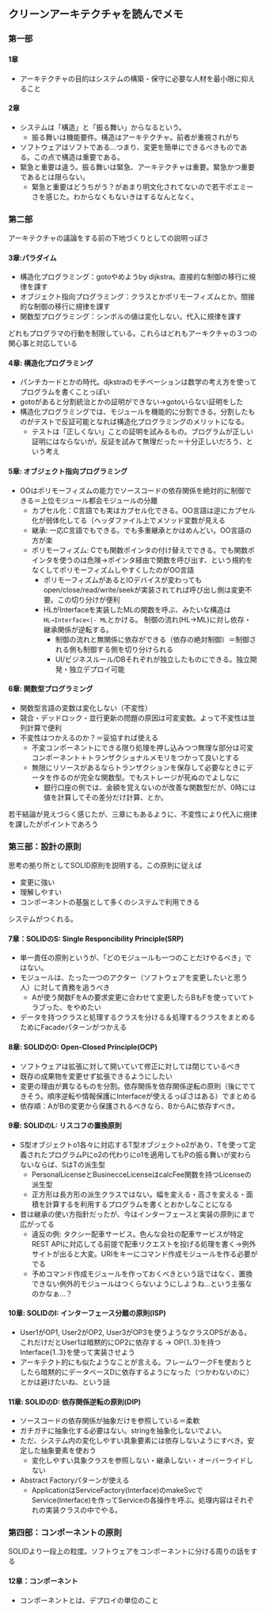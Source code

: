 ## クリーンアーキテクチャを読んでメモ
### 第一部
#### 1章

- アーキテクチャの目的はシステムの構築・保守に必要な人材を最小限に抑えること

#### 2章

- システムは「構造」と「振る舞い」からなるという。
  - 振る舞いは機能要件。構造はアーキテクチャ。前者が重視されがち
- ソフトウェアはソフトである…つまり、変更を簡単にできるべきものである。この点で構造は重要である。
- 緊急と重要は違う。振る舞いは緊急、アーキテクチャは重要。緊急かつ重要であるとは限らない。
  - 緊急と重要はどうちがう？があまり明文化されてないので若干ポエミーさを感じた。わからなくもないきはするなんとなく。

### 第二部

アーキテクチャの議論をする前の下地づくりとしての説明っぽさ

#### 3章:パラダイム

- 構造化プログラミング：gotoやめようby dijkstra。直接的な制御の移行に規律を課す
- オブジェクト指向プログラミング：クラスとかポリモーフィズムとか。間接的な制御の移行に規律を課す
- 関数型プログラミング：シンボルの値は変化しない。代入に規律を課す

どれもプログラマの行動を制限している。これらはどれもアーキクチャの３つの関心事と対応している

#### 4章: 構造化プログラミング

- パンチカードとかの時代。djkstraのモチベーションは数学の考え方を使ってプログラムを書くことっぽい
- gotoがあると分割統治とかの証明ができない->gotoいらない証明をした
- 構造化プログラミングでは、モジュールを機能的に分割できる。分割したものがテストで反証可能となれば構造化プログラミングのメリットになる。
  - テストは「正しくない」ことの証明を試みるもの。プログラムが正しい証明にはならないが。反証を試みて無理だった＝十分正しいだろう、という考え

#### 5章: オブジェクト指向プログラミング

- OOはポリモーフィズムの能力でソースコードの依存関係を絶対的に制御できる＝上位モジュール都会モジュールの分離
  - カプセル化：C言語でも実はカプセル化できる。OO言語は逆にカプセル化が弱体化してる（ヘッダファイル上でメソッド変数が見える
  - 継承: 一応C言語でもできる。でも多重継承とかはめんどい。OO言語の方が楽
  - ポリモーフィズム: Cでも関数ポインタの付け替えでできる。でも関数ポインタを使うのは危険→ポインタ経由で関数を呼び出す、という規約をなくしてポリモーフィズムしやすくしたのがOO言語
    - ポリモーフィズムがあるとIOデバイスが変わってもopen/close/read/write/seekが実装されてれば呼び出し側は変更不要。この切り分けが便利
    - HLがInterfaceを実装したMLの関数を呼ぶ、みたいな構造は `HL→Interface<|- ML`とかける。 制御の流れ(HL->ML)に対し依存・継承関係が逆転する。
       - 制御の流れと無関係に依存ができる（依存の絶対制御）＝制御される側も制御する側を切り分けられる
       - UI/ビジネスルール/DBそれぞれが独立したものにできる。独立開発・独立デプロイ可能

#### 6章: 関数型プログラミング

- 関数型言語の変数は変化しない（不変性）
- 競合・デッドロック・並行更新の問題の原因は可変変数。よって不変性は並列計算で便利
- 不変性はつかえるのか？＝妥協すれば使える
  - 不変コンポーネントにできる限り処理を押し込みつつ無理な部分は可変コンポーネント＋トランザクショナルメモリをつかって良いとする
  - 無限にリソースがあるならトランザクションを保存して必要なときにデータを作るのが完全な関数型。でもストレージが死ぬのでよしなに
    - 銀行口座の例では、金額を覚えないのが改善な関数型だが、0時には値を計算してその差分だけ計算、とか。

若干結論が見えづらく感じたが、三章にもあるように、不変性により代入に規律を課したがポイントであろう

### 第三部：設計の原則

思考の拠り所としてSOLID原則を説明する。この原則に従えば

- 変更に強い
- 理解しやすい
- コンポーネントの基盤として多くのシステムで利用できる

システムがつくれる。

#### 7章：SOLIDのS: Single Responcibility Principle(SRP)

- 単一責任の原則というが、「どのモジュールも一つのことだけやるべき」ではない。
- モジュールは、たった一つのアクター（ソフトウェアを変更したいと思う人）に対して責務を追うべき
  - Aが使う関数FをAの要求変更に合わせて変更したらBもFを使っていてトラブった、をやめたい
- データを持つクラスと処理するクラスを分ける＆処理するクラスをまとめるためにFacadeパターンがつかえる

#### 8章: SOLIDのO: Open-Closed Principle(OCP)

- ソフトウェアは拡張に対して開いていて修正に対しては閉じているべき
- 既存の成果物を変更せず拡張できるようにしたい
- 変更の理由が異なるものを分割。依存関係を依存関係逆転の原則（後にでてきそう。順序逆転や情報保護にInterfaceが使えるっぽさはある）でまとめる
 - 依存順：AがBの変更から保護されるべきなら、BからAに依存すべき。


#### 9章: SOLIDのL: リスコフの置換原則

- S型オブジェクトo1各々に対応するT型オブジェクトo2があり、Tを使って定義されたプログラムPにo2の代わりにo1を適用してもPの振る舞いが変わらないならば、SはTの派生型
  - PersonalLicenseとBusinecceLicenseはcalcFee関数を持つLicenseの派生型
  - 正方形は長方形の派生クラスではない。幅を変える・高さを変える・面積を計算するを利用するプログラムを書くとおかしなことになる
- 昔は継承の使い方指針だったが、今はインターフェースと実装の原則にまで広がってる
  - 違反の例: タクシー配車サービス。色んな会社の配車サービスが特定REST APIに対応してる前提で配車リクエストを投げる処理を書く→例外サイトが出ると大変。URIをキーにコマンド作成モジュールを作る必要がでる
  - 予めコマンド作成モジュールを作っておくべきという話ではなく、置換できない例外的モジュールはつくらないようにしようね…という主張なのかなぁ…？

#### 10章: SOLIDのI: インターフェース分離の原則(ISP)

- User1がOP1, User2がOP2, User3がOP3を使うようなクラスOPSがある。これだけだとUser1は暗黙的にOP2に依存する -> OP{1..3}を持つInterface{1..3}を使って実装させよう
- アーキテクト的にも似たようなことが言える。フレームワークFを使おうとしたら暗黙的にデータベースDに依存するようになった（つかわないのに）とかは避けたいね、という話

#### 11章: SOLIDのD: 依存関係逆転の原則(DIP)

- ソースコードの依存関係が抽象だけを参照している＝柔軟
- ガチガチに抽象化する必要はない。stringを抽象化しないでよい。
- ただ、システム内の変化しやすい具象要素には依存しないようにすべき。安定した抽象要素を使おう
  - 変化しやすい具象クラスを参照しない・継承しない・オーバーライドしない
- Abstract Factoryパターンが使える
  - ApplicationはServiceFactory(Interface)のmakeSvcでService(Interface)を作ってServiceの各操作を呼ぶ。処理内容はそれぞれの実装クラスの中でやる。

### 第四部：コンポーネントの原則

SOLIDより一段上の粒度。ソフトウェアをコンポーネントに分ける周りの話をする

#### 12章：コンポーネント

- コンポーネントとは、デプロイの単位のこと
